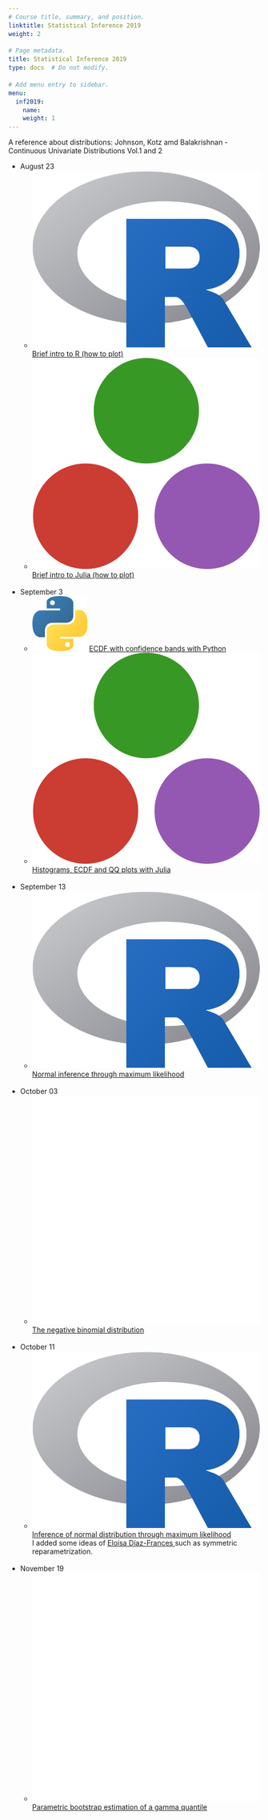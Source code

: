 ```yaml
---
# Course title, summary, and position.
linktitle: Statistical Inference 2019
weight: 2

# Page metadata.
title: Statistical Inference 2019
type: docs  # Do not modify.

# Add menu entry to sidebar.
menu:
  inf2019:
    name: 
    weight: 1
---
```

A reference about distributions:
Johnson, Kotz amd Balakrishnan - Continuous Univariate Distributions Vol.1 and 2

<ul>
  <li>
    August 23
    <ul>
      <li>
	<span class="inline-svg"> <img src="R_logo.svg"/>
          <a href="https://irvinggomez.github.io/Statistical_Inference_2019/Ayudantia_1_23_agosto.html", target="_blank">
           Brief intro to R (how to plot)
          </a>
	</span>
      </li>
      <li>
	<span class="inline-svg"> <img src="julia-dots.svg"/>
          <a href="Ayudantia_1_23_agosto.jl">
            Brief intro to Julia (how to plot)
          </a>
	</span>
      </li>
    </ul>
  </li>
  <br>
  <li>
    September 3
    <ul>
      <li>
	<span class="inline-svg"> <img src="Python-logo.svg"/>
          <a href="0_ECDF.py">
           ECDF with confidence bands with Python
          </a>
	</span>
      </li>
      <li>
	<span class="inline-svg"> <img src="julia-dots.svg"/>
          <a href="Ayudantia_2_3septiembre.jl">
            Histograms, ECDF and QQ plots with Julia
          </a>
	</span>
      </li>
    </ul>
  </li>
  <br>
  <li>
    September 13
    <ul>
      <li>
	<span class="inline-svg"> <img src="R_logo.svg"/>
          <a href="Inferencia_Normal.R">
            Normal inference through maximum likelihood
          </a>
	</span>
      </li>
    </ul>
  </li>
  <br>
  <li>
    October 03
    <ul>
      <li>
	<span class="inline-svg"> <img src="book.svg"/>
          <a href="guia3_2019.pdf">
            The negative binomial distribution
          </a>
	</span>
      </li>
    </ul>
  </li>
  <br>
  <li>
    October 11
    <ul>
      <li>
	<span class="inline-svg"> <img src="R_logo.svg"/>
          <a href="Normal_Inference.R">
            Inference of normal distribution through maximum likelihood
          </a>
	</span>
	<br>
	I added some ideas of <a href="https://www.cimat.mx/es/Eloisa_Diaz-Frances_Murguia", target = "_blank"> Eloísa Díaz-Frances <a> such as symmetric reparametrization.
      </li>
    </ul>
  </li>
  <br>
  <li>
    November 19
    <ul>
      <li>
	<span class="inline-svg"> <img src="book.svg"/>
          <a href="guia6nov17.pdf">
            Parametric bootstrap estimation of a gamma quantile
          </a>
	</span>
      </li>
    </ul>
  </li>
</ul>

